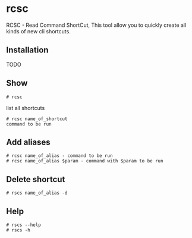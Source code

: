 # rcsc
RCSC - Read Command ShortCut, This tool allow you to quickly create all kinds of new cli shortcuts.

## Installation
TODO

## Show
```
# rcsc
```
list all shortcuts
```
# rcsc name_of_shortcut
command to be run
```

## Add aliases
```
# rcsc name_of_alias - command to be run
# rcsc name_of_alias $param - command with $param to be run
```

## Delete shortcut
```
# rscs name_of_alias -d
```

## Help
```
# rscs --help
# rscs -h
```
